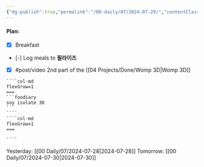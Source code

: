 ```yaml
---
{"dg-publish":true,"permalink":"/00-daily/07/2024-07-29/","contentClasses":"daily Monday page-white","noteIcon":"","created":"2025-01-21T01:20:16.216+10:00","updated":"2025-01-21T15:25:26.465+10:00"}
---
```


#### Plan:
- [x] Breakfast
- [-] Log meals to **필라이즈**
- [x] #post/video 2nd part of the [[04 Projects/Done/Womp 3D\|Womp 3D]]
`````col
````col-md
flexGrow=1
===
```foodiary 
soy isolate 30
```
````
````col-md
flexGrow=1
===

````
`````
Yesterday: [[00 Daily/07/2024-07-28\|2024-07-28]]
Tomorrow: [[00 Daily/07/2024-07-30\|2024-07-30]]